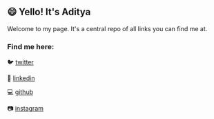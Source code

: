 ## 😄 Yello! It's Aditya

Welcome to my page. It's a central repo of all links you can find me at. 

### Find me here: 

🐦 [twitter](https://twitter.com/ad1tyabharadwaj)

👔 [linkedin](https://www.linkedin.com/in/aditya-bharadwaj-28a91844/)

💻 [github](https://github.com/adityabharadwaj198/)

📷 [instagram](https://www.instagram.com/bhardu.sol/)
